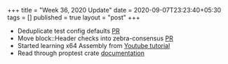 +++
title = "Week 36, 2020 Update"
date = 2020-09-07T23:23:40+05:30
tags = []
published = true
layout = "post"
+++

<!--more-->

- Deduplicate test config defaults [PR](https://github.com/ZcashFoundation/zebra/pull/971)
- Move block::Header checks into zebra-consensus [PR](https://github.com/ZcashFoundation/zebra/pull/1009)
- Started learning x64 Assembly from [Youtube tutorial](https://www.youtube.com/watch?v=rxsBghsrvpI&list=PLKK11Ligqitg9MOX3-0tFT1Rmh3uJp7kA)
- Read through proptest crate [documentation](https://altsysrq.github.io/proptest-book/intro.html)

